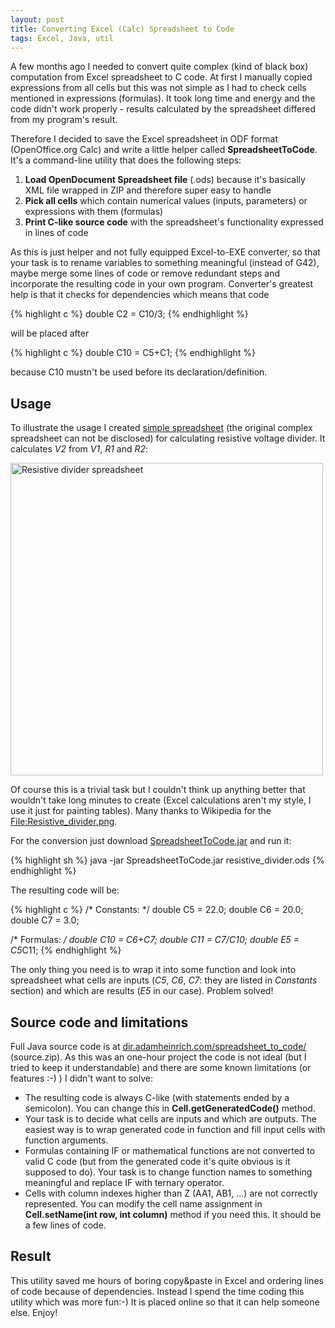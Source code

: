 ```yaml
---
layout: post
title: Converting Excel (Calc) Spreadsheet to Code
tags: Excel, Java, util
---
```


A few months ago I needed to convert quite complex (kind of black box) computation from Excel spreadsheet to C code. At first I manually copied expressions from all cells but this was not simple as I had to check cells mentioned in expressions (formulas). It took long time and energy and the code didn't work properly - results calculated by the spreadsheet differed from my program's result.

Therefore I decided to save the Excel spreadsheet in ODF format (OpenOffice.org Calc) and write a little helper called <strong>SpreadsheetToCode</strong>. It's a command-line utility that does the following steps:
<ol>
  <li><strong>Load OpenDocument Spreadsheet file</strong> (.ods) because it's basically XML file wrapped in ZIP and therefore super easy to handle</li>
  <li><strong>Pick all cells</strong> which contain numerical values (inputs, parameters) or expressions with them (formulas)</li>
  <li><strong>Print C-like source code</strong> with the spreadsheet's functionality expressed in lines of code</li>
</ol>

<!--more-->

As this is just helper and not fully equipped Excel-to-EXE converter, so that your task is to rename variables to something meaningful (instead of G42), maybe merge some lines of code or remove redundant steps and incorporate the resulting code in your own program. Converter's greatest help is that it checks for dependencies which means that code

{% highlight c %}
double C2 = C10/3;
{% endhighlight %}

will be placed after

{% highlight c %}
double C10 = C5+C1;
{% endhighlight %}

because C10 mustn't be used before its declaration/definition.

<h2>Usage</h2>

To illustrate the usage I created <a href="http://dir.adamheinrich.com/spreadsheet_to_code/resistive_divider.ods">simple spreadsheet</a> (the original complex spreadsheet can not be disclosed) for calculating resistive voltage divider. It calculates <em>V2</em> from <em>V1</em>, <em>R1</em> and <em>R2</em>:

<a href="{{ site.baseurl }}/public/img/resistive_divider_spreadsheet.png">
<img class="alignnone" alt="Resistive divider spreadsheet" src="{{ site.baseurl }}/public/img/thumb/resistive_divider_spreadsheet.png" width="500">
</a>

Of course this is a trivial task but I couldn't think up anything better that wouldn't take long minutes to create (Excel calculations aren't my style, I use it just for painting tables). Many thanks to Wikipedia for the <a href="http://en.wikipedia.org/wiki/File:Resistive_divider.png">File:Resistive_divider.png</a>.

For the conversion just download <a href="http://dir.adamheinrich.com/spreadsheet_to_code/SpreadsheetToCode.jar">SpreadsheetToCode.jar</a> and run it:

{% highlight sh %}
java -jar SpreadsheetToCode.jar resistive_divider.ods
{% endhighlight %}

The resulting code will be:

{% highlight c %}
/* Constants: */
double C5 = 22.0;
double C6 = 20.0;
double C7 = 3.0;

/* Formulas: */
double C10 = C6+C7;
double C11 = C7/C10;
double E5 =  C5*C11;
{% endhighlight %}

The only thing you need is to wrap it into some function and look into spreadsheet what cells are inputs (<em>C5</em>, <em>C6</em>, <em>C7</em>: they are listed in <em>Constants</em> section) and which are results (<em>E5</em> in our case). Problem solved!

<h2>Source code and limitations</h2>
Full Java source code is at <a href="http://dir.adamheinrich.com/spreadsheet_to_code/">dir.adamheinrich.com/spreadsheet_to_code/</a> (source.zip). As this was an one-hour project the code is not ideal (but I tried to keep it understandable) and there are some known limitations (or features :-) ) I didn't want to solve:
<ul>
  <li>The resulting code is always C-like (with statements ended by a semicolon). You can change this in <strong>Cell.getGeneratedCode()</strong> method.</li>
  <li>Your task is to decide what cells are inputs and which are outputs. The easiest way is to wrap generated code in function and fill input cells with function arguments.</li>
  <li>Formulas containing IF or mathematical functions are not converted to valid C code (but from the generated code it's quite obvious is it supposed to do). Your task is to change function names to something meaningful and replace IF with ternary operator.</li>
  <li>Cells with column indexes higher than Z (AA1, AB1, ...) are not correctly represented. You can modify the cell name assignment in <strong>Cell.setName(int row, int column)</strong> method if you need this. It should be a few lines of code.</li>
</ul>

<h2>Result</h2>
This utility saved me hours of boring copy&amp;paste in Excel and ordering lines of code because of dependencies. Instead I spend the time coding this utility which was more fun:-) It is placed online so that it can help someone else. Enjoy!
